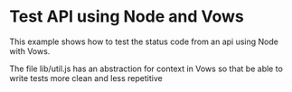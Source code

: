 Test API using Node and Vows
==================================

This example shows how to test the status code from an api using Node with Vows.

The file lib/util.js has an abstraction for context in Vows so that be able to write tests more clean and less repetitive